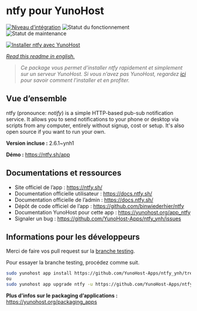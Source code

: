 <!--
N.B.: This README was automatically generated by https://github.com/YunoHost/apps/tree/master/tools/README-generator
It shall NOT be edited by hand.
-->

# ntfy pour YunoHost

[![Niveau d’intégration](https://dash.yunohost.org/integration/ntfy.svg)](https://dash.yunohost.org/appci/app/ntfy) ![Statut du fonctionnement](https://ci-apps.yunohost.org/ci/badges/ntfy.status.svg) ![Statut de maintenance](https://ci-apps.yunohost.org/ci/badges/ntfy.maintain.svg)

[![Installer ntfy avec YunoHost](https://install-app.yunohost.org/install-with-yunohost.svg)](https://install-app.yunohost.org/?app=ntfy)

*[Read this readme in english.](./README.md)*

> *Ce package vous permet d’installer ntfy rapidement et simplement sur un serveur YunoHost.
Si vous n’avez pas YunoHost, regardez [ici](https://yunohost.org/#/install) pour savoir comment l’installer et en profiter.*

## Vue d’ensemble

ntfy (pronounce: *notify*) is a simple HTTP-based pub-sub notification service. It allows you to send notifications to your phone or desktop via scripts from any computer, entirely without signup, cost or setup. It's also open source if you want to run your own.


**Version incluse :** 2.6.1~ynh1

**Démo :** https://ntfy.sh/app
## Documentations et ressources

* Site officiel de l’app : <https://ntfy.sh/>
* Documentation officielle utilisateur : <https://docs.ntfy.sh/>
* Documentation officielle de l’admin : <https://docs.ntfy.sh/>
* Dépôt de code officiel de l’app : <https://github.com/binwiederhier/ntfy>
* Documentation YunoHost pour cette app : <https://yunohost.org/app_ntfy>
* Signaler un bug : <https://github.com/YunoHost-Apps/ntfy_ynh/issues>

## Informations pour les développeurs

Merci de faire vos pull request sur la [branche testing](https://github.com/YunoHost-Apps/ntfy_ynh/tree/testing).

Pour essayer la branche testing, procédez comme suit.

``` bash
sudo yunohost app install https://github.com/YunoHost-Apps/ntfy_ynh/tree/testing --debug
ou
sudo yunohost app upgrade ntfy -u https://github.com/YunoHost-Apps/ntfy_ynh/tree/testing --debug
```

**Plus d’infos sur le packaging d’applications :** <https://yunohost.org/packaging_apps>